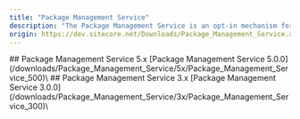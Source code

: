 ```yaml
---
title: "Package Management Service"
description: "The Package Management Service is an opt-in mechanism for distributing update packages to the Update Center content management application."
origin: https://dev.sitecore.net/Downloads/Package_Management_Service.aspx
---
```


<Card variant='outlineRaised' px={0} mb={8}>
<CardHeader>
## Package Management Service 5.x
</CardHeader>
<CardBody>
[Package Management Service 5.0.0](/downloads/Package_Management_Service/5x/Package_Management_Service_500)\

</CardBody>          
</Card>
<Card variant='outlineRaised' px={0} mb={8}>
<CardHeader>
## Package Management Service 3.x
</CardHeader>
<CardBody>
[Package Management Service 3.0.0](/downloads/Package_Management_Service/3x/Package_Management_Service_300)\

</CardBody>          
</Card>